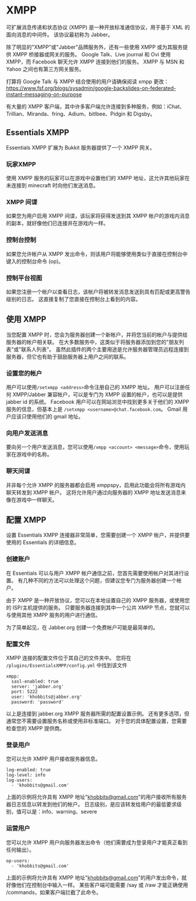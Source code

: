 # XMPP

可扩展消息传递和状态协议 (XMPP) 是一种开放标准通信协议，用于基于 XML 的面向消息的中间件。 该协议最初称为 Jabber。

除了明显的"XMPP"或"Jabber"品牌服务外，还有一些使用 XMPP 或为其服务提供 XMPP 桥接器或网关的服务。 Google Talk、Live journal 和 Ovi 使用 XMPP，而 Facebook 聊天允许 XMPP 连接到他们的服务。 XMPP 与 MSN 和 Yahoo 之间也有第三方网关服务。

打算将 Google Talk 与 XMPP 结合使用的用户请确保阅读 xmpp 更改：https://www.fsf.org/blogs/sysadmin/google-backslides-on-federated-instant-messaging-on-purpose

有大量的 XMPP 客户端，其中许多客户端允许连接到多种服务，例如：iChat、Trillian、Miranda、fring、Adium、bitlbee、Pidgin 和 Digsby。

## Essentials XMPP

Essentials XMPP 扩展为 Bukkit 服务器提供了一个 XMPP 网关。

### 玩家XMPP

使用 XMPP 服务的玩家可以在游戏中设置他们的 XMPP 地址，这允许其他玩家在未连接到 minecraft 时向他们发送消息。

### XMPP 间谍

如果您为用户启用 XMPP 间谍，该玩家将获得发送到其 XMPP 帐户的游戏内消息的副本，就好像他们已连接并在游戏内一样。

### 控制台控制

如果您允许帐户从 XMPP 发出命令，则该用户将能够使用类似于直接在控制台中键入的控制台命令 (op)。

### 控制平台视图

如果您注册一个帐户以查看日志，该帐户将被转发消息发送到具有匹配或更高警告级别的日志。 这直接复制了您直接在控制台上看到的内容。

## 使用 XMPP

当您配置 XMPP 时，您会为服务器创建一个新帐户，并将您当前的帐户与提供给服务器的帐户相关联。 在大多数服务中，这类似于将服务器添加到您的"朋友列表"或"联系人列表"。 虽然此插件的两个主要用途是允许服务器管理员远程连接到服务器，但它也有助于鼓励服务器上用户之间的联系。

### 设置您的帐户
用户可以使用`/setxmpp <address>`命令注册自己的 XMPP 地址。 用户可以注册任何 XMPP/Jabber 兼容帐户，可以是专门为 XMPP 设置的帐户，也可以是提供 jabber id 的系统。 Facebook 用户可以在网站浏览中找到更多关于他们的 XMPP 服务的信息，但基本上是 `/setxmpp <username>@chat.facebook.com`。 Gmail 用户应该只使用他们的 gmail 地址。

### 向用户发送消息
要向另一个用户发送消息，您可以使用`/xmpp <account> <message>`命令，使用玩家在游戏中的名称。

### 聊天间谍
并非每个允许 XMPP 的服务器都会启用 xmppspy，启用此功能会将所有游戏内聊天转发到 XMPP 帐户。 这将允许用户通过向服务器的 XMPP 地址发送消息来像在游戏中一样聊天。

## 配置 XMPP
设置 Essentials XMPP 连接器非常简单，您需要创建一个 XMPP 帐户，并提供要使用的 Essentials 的详细信息。

### 创建账户
在 Essentials 可以与用户 XMPP 帐户通信之前，您首先需要使用帐户对其进行设置。 有几种不同的方法可以处理这个问题，但建议您专门为服务器创建一个帐户。

由于 XMPP 是一种开放协议，您可以在本地设置自己的 XMPP 服务器，或使用您的 ISP/主机提供的服务。 只要服务器连接到其中一个公共 XMPP 节点，您就可以与使用其他 XMPP 服务的用户进行通信。

为了简单起见，在 Jabber.org 创建一个免费帐户可能是最简单的。

### 配置文件
XMPP 连接的配置文件位于其自己的文件夹中。 您将在 `/plugins/EssentialsXMPP/config.yml` 中找到该文件
```
xmpp:
  sasl-enabled: true
  server: 'jabber.org'
  port: 5222
  user: 'khobbits@jabber.org'
  password: 'password'
```
以上是连接到 jabber.org XMPP 服务器所需的配置设置示例。 还有更多选项，但通常您不需要设置服务名称或使用非标准端口。 对于您的具体配置设置，您需要检查您的 XMPP 提供商。

### 登录用户
您可以允许 XMPP 用户接收服务器信息。
```
log-enabled: true
log-level: info
log-users:
  - 'khobbits@gmail.com'
```
上面的示例将允许具有 XMPP 地址"khobbits@gmail.com"的用户接收所有服务器日志信息以转发到他们的帐户。 日志级别，是应该转发给用户的最低要求级别，值可以是：info、warning、severe

### 运营用户
您可以允许 XMPP 用户向服务器发出命令（他们需要成为登录用户才能真正看到任何输出）。
```
op-users:
  - 'khobbits@gmail.com'
```
上面的示例将允许具有 XMPP 地址"khobbits@gmail.com"的用户发出命令，就好像他们在控制台中输入一样。
某些客户端可能需要 /say 或 /raw 才能正确使用 /commands，如果客户端拦截了此命令。